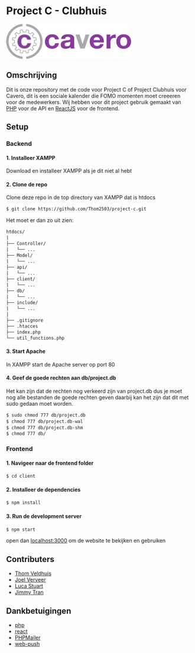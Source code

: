 # Project C - Clubhuis
![cavero logo](https://github.com/Thom2503/project-c/blob/main/client/public/image.png)
## Omschrijving
Dit is onze repository met de code voor Project C of Project Clubhuis voor Cavero, dit is een sociale kalender
die FOMO momenten moet creeeren voor de medewerkers. Wij hebben voor dit project gebruik gemaakt van [PHP](https://php.net/) voor de API
en [ReactJS](https://react.dev/) voor de frontend.
## Setup
### Backend
#### 1. Installeer XAMPP
Download en installeer XAMPP als je dit niet al hebt
#### 2. Clone de repo
Clone deze repo in de top directory van XAMPP dat is htdocs
```bash
$ git clone https://github.com/Thom2503/project-c.git
```
Het moet er dan zo uit zien:
```
htdocs/
|
├── Controller/
|   └── ...
├── Model/
|   └── ...
├── api/
|   └── ...
├── client/
|   └── ...
├── db/
|   └── ...
├── include/
|   └── ...
|
├── .gitignore
├── .htacces
├── index.php
└── util_functions.php
```
#### 3. Start Apache
In XAMPP start de Apache server op port 80
#### 4. Geef de goede rechten aan db/project.db
Het kan zijn dat de rechten nog verkeerd zijn van project.db dus je moet nog alle bestanden de goede rechten geven
daarbij kan het zijn dat dit met sudo gedaan moet worden.
```bash
$ sudo chmod 777 db/project.db
$ chmod 777 db/project.db-wal
$ chmod 777 db/project.db-shm
$ chmod 777 db/
```
### Frontend
#### 1. Navigeer naar de frontend folder
```bash
$ cd client
```
#### 2. Installeer de dependencies
```bash
$ npm install
```
#### 3. Run de development server
```bash
$ npm start
```
open dan [localhost:3000](http://localhost:3000) om de website te bekijken en gebruiken
## Contributers
- [Thom Veldhuis](https://github.com/Thom2503)
- [Joel Verveer](https://github.com/joelhogeschool)
- [Luca Stuart](https://github.com/lucastuart)
- [Jimmy Tran](https://github.com/Jimmy-Tran)
## Dankbetuigingen
- [php](https://www.php.net/)
- [react](https://www.react.dev/)
- [PHPMailer](https://github.com/PHPMailer/PHPMailer)
- [web-push](https://www.npmjs.com/package/web-push)